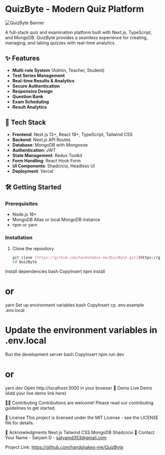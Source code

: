 # QuizByte - Modern Quiz Platform

![QuizByte Banner](https://via.placeholder.com/1200x400/4F46E5/FFFFFF?text=QuizByte+Platform)

A full-stack quiz and examination platform built with Next.js, TypeScript, and MongoDB. QuizByte provides a seamless experience for creating, managing, and taking quizzes with real-time analytics.

## ✨ Features

- **Multi-role System** (Admin, Teacher, Student)
- **Test Series Management**
- **Real-time Results & Analytics**
- **Secure Authentication**
- **Responsive Design**
- **Question Bank**
- **Exam Scheduling**
- **Result Analytics**

## 🚀 Tech Stack

- **Frontend**: Next.js 13+, React 18+, TypeScript, Tailwind CSS
- **Backend**: Next.js API Routes
- **Database**: MongoDB with Mongoose
- **Authentication**: JWT
- **State Management**: Redux Toolkit
- **Form Handling**: React Hook Form
- **UI Components**: Shadcn/ui, Headless UI
- **Deployment**: Vercel

## 🛠️ Getting Started

### Prerequisites

- Node.js 18+
- MongoDB Atlas or local MongoDB instance
- npm or yarn

### Installation

1. Clone the repository
   ```bash
   git clone [https://github.com/handshakes-me/QuizByte.git](https://github.com/handshakes-me/QuizByte.git)
   cd QuizByte
Install dependencies
bash
CopyInsert
npm install
# or
yarn
Set up environment variables
bash
CopyInsert
cp .env.example .env.local
# Update the environment variables in .env.local
Run the development server
bash
CopyInsert
npm run dev
# or
yarn dev
Open http://localhost:3000 in your browser
📱 Demo
Live Demo (Add your live demo link here)



🧑‍💻 Contributing
Contributions are welcome! Please read our contributing guidelines to get started.

📄 License
This project is licensed under the MIT License - see the LICENSE file for details.

🙏 Acknowledgments
Next.js
Tailwind CSS
MongoDB
Shadcn/ui
📧 Contact
Your Name - Satyam D - satyamd353@gmail.com

Project Link: https://github.com/handshakes-me/QuizByte
